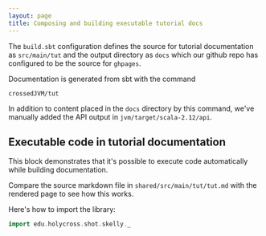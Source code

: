 ```yaml
---
layout: page
title: Composing and building executable tutorial docs
---
```



The `build.sbt` configuration defines the source for tutorial documentation as `src/main/tut` and the output directory as `docs` which our github repo has configured to be the source for `ghpages`.

 Documentation is generated from sbt with the command


    crossedJVM/tut

In addition to content placed in the `docs` directory by this command, we've manually added the API output in `jvm/target/scala-2.12/api`.


## Executable code in tutorial documentation

This block demonstrates that it's possible to execute code automatically while building documentation.

Compare the source markdown file in `shared/src/main/tut/tut.md` with the rendered page to see how this works.

Here's how to import the library:

```scala
import edu.holycross.shot.skelly._
```

